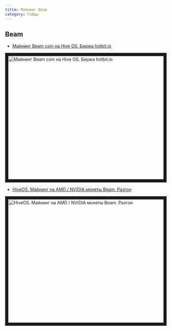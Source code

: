 ```yaml
---
title: Майнинг Beam
category: Гайды
---
```


## Beam
- <a href="https://www.youtube.com/watch?v=1Emo9dA1bcc">Майнинг Beam coin на Hive OS. Биржа hotbit.io</a>

<a href="http://www.youtube.com/watch?feature=player_embedded&v=1Emo9dA1bcc
" target="_blank"><img src="http://img.youtube.com/vi/1Emo9dA1bcc/0.jpg"
alt="Майнинг Beam coin на Hive OS. Биржа hotbit.io" width="630" height="400" border="10" /></a>

- <a href="https://www.youtube.com/watch?v=_a1kj6PZOqk">HiveOS. Майнинг на AMD / NVIDIA монеты Beam. Разгон</a>

<a href="http://www.youtube.com/watch?feature=player_embedded&v=a1kj6PZOqk
" target="_blank"><img src="http://img.youtube.com/vi/a1kj6PZOqk/0.jpg"
alt="HiveOS. Майнинг на AMD / NVIDIA монеты Beam. Разгон" width="630" height="400" border="10" /></a>
